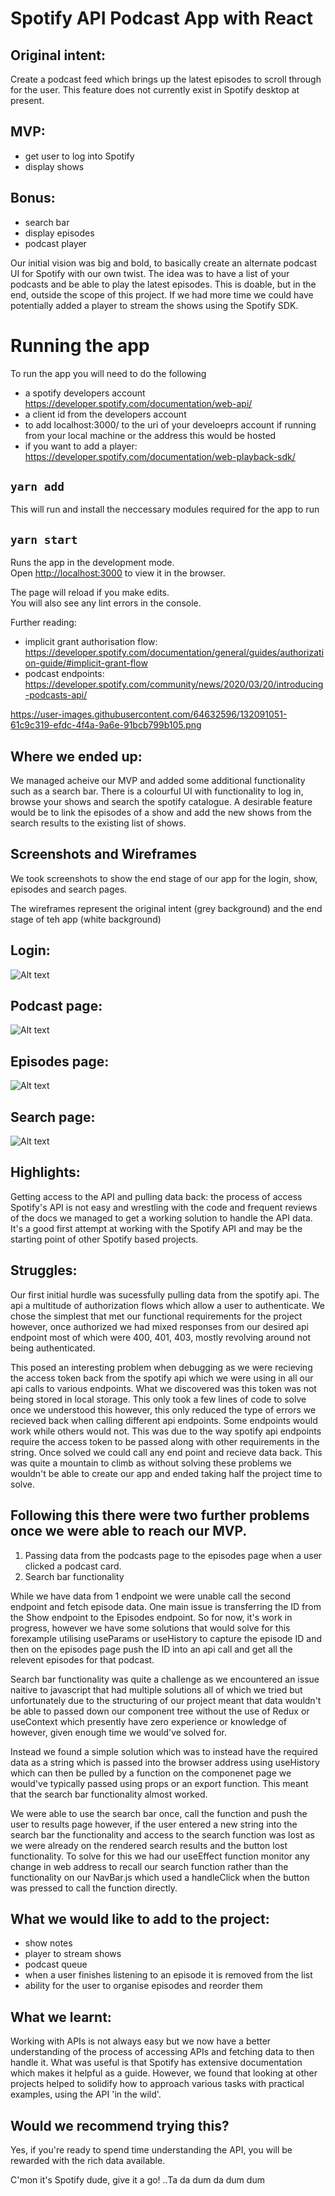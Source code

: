 # Spotify API Podcast App with React

## Original intent:

Create a podcast feed which brings up the latest episodes to scroll through for the user. This feature does not currently exist in Spotify desktop at present.

## MVP:

- get user to log into Spotify
- display shows

## Bonus:

- search bar
- display episodes
- podcast player

Our initial vision was big and bold, to basically create an alternate podcast UI for Spotify with our own twist. The idea was to have a list of your podcasts and be able to play the latest episodes. This is doable, but in the end, outside the scope of this project. If we had more time we could have potentially added a player to stream the shows using the Spotify SDK.

# Running the app

To run the app you will need to do the following

- a spotify developers account https://developer.spotify.com/documentation/web-api/
- a client id from the developers account
- to add localhost:3000/ to the uri of your develoeprs account if running from your local machine or the address this would be hosted
- if you want to add a player: https://developer.spotify.com/documentation/web-playback-sdk/

## `yarn add`

This will run and install the neccessary modules required for the app to run

## `yarn start`

Runs the app in the development mode.\
Open [http://localhost:3000](http://localhost:3000) to view it in the browser.

The page will reload if you make edits.\
You will also see any lint errors in the console.

Further reading:

- implicit grant authorisation flow: https://developer.spotify.com/documentation/general/guides/authorization-guide/#implicit-grant-flow
- podcast endpoints: https://developer.spotify.com/community/news/2020/03/20/introducing-podcasts-api/

https://user-images.githubusercontent.com/64632596/132091051-61c9c319-efdc-4f4a-9a6e-91bcb799b105.png

## Where we ended up:

We managed acheive our MVP and added some additional functionality such as a search bar.
There is a colourful UI with functionality to log in, browse your shows and search the spotify catalogue. A desirable feature would be to link the episodes of a show and add the new shows from the search results to the existing list of shows.

## Screenshots and Wireframes

We took screenshots to show the end stage of our app for the login, show, episodes and search pages.

The wireframes represent the original intent (grey background) and the end stage of teh app (white background)

## Login:

![Alt text](https://user-images.githubusercontent.com/64632596/132090881-836463f4-99cf-448d-b182-3418cde9d090.gif 'Login Page')

## Podcast page:

![Alt text](https://user-images.githubusercontent.com/64632596/132090747-48032083-ebb0-4fd9-8d19-d89dc6b0c445.png 'Podcast page')

## Episodes page:

![Alt text](https://user-images.githubusercontent.com/64632596/132090561-d0361c66-2134-4107-bc2f-7640d3ca3372.png 'Episodes Page')

## Search page:

![Alt text](https://user-images.githubusercontent.com/64632596/132090824-6d1aa6d9-7eb6-4198-af31-3d232bae2be7.png 'Search Results Page')

## Highlights:

Getting access to the API and pulling data back: the process of access Spotify's API is not easy and wrestling with the code and frequent reviews of the docs we managed to get a working solution to handle the API data. It's a good first attempt at working with the Spotify API and may be the starting point of other Spotify based projects.

## Struggles:

Our first initial hurdle was sucessfully pulling data from the spotify api. The api a multitude of authorization flows which allow a user to authenticate. We chose the simplest that met our functional requirements for the project however, once authorized we had mixed responses from our desired api endpoint most of which were 400, 401, 403, mostly revolving around not being authenticated.

This posed an interesting problem when debugging as we were recieving the access token back from the spotify api which we were using in all our api calls to various endpoints. What we discovered was this token was not being stored in local storage. This only took a few lines of code to solve once we understood this however, this only reduced the type of errors we recieved back when calling different api endpoints. Some endpoints would work while others would not. This was due to the way spotify api endpoints require the access token to be passed along with other requirements in the string. Once solved we could call any end point and recieve data back. This was quite a mountain to climb as without solving these problems we wouldn't be able to create our app and ended taking half the project time to solve.

## Following this there were two further problems once we were able to reach our MVP.

1. Passing data from the podcasts page to the episodes page when a user clicked a podcast card.
2. Search bar functionality

While we have data from 1 endpoint we were unable call the second endpoint and fetch episode data. One main issue is transferring the ID from the Show endpoint to the Episodes endpoint. So for now, it's work in progress, however we have some solutions that would solve for this forexample utilising useParams or useHistory to capture the episode ID and then on the episodes page push the ID into an api call and get all the relevent episodes for that podcast.

Search bar functionality was quite a challenge as we encountered an issue naitive to javascript that had multiple solutions all of which we tried but unfortunately due to the structuring of our project meant that data wouldn't be able to passed down our component tree without the use of Redux or useContext which presently have zero experience or knowledge of however, given enough time we would've solved for.

Instead we found a simple solution which was to instead have the required data as a string which is passed into the browser address using useHistory which can then be pulled by a function on the componenet page we would've typically passed using props or an export function. This meant that the search bar functionality almost worked.

We were able to use the search bar once, call the function and push the user to results page however, if the user entered a new string into the search bar the functionality and access to the search function was lost as we were already on the rendered search results and the button lost functionality. To solve for this we had our useEffect function monitor any change in web address to recall our search function rather than the functionality on our NavBar.js which used a handleClick when the button was pressed to call the function directly.

## What we would like to add to the project:

- show notes
- player to stream shows
- podcast queue
- when a user finishes listening to an episode it is removed from the list
- ability for the user to organise episodes and reorder them

## What we learnt:

Working with APIs is not always easy but we now have a better understanding of the process of accessing APIs and fetching data to then handle it. What was useful is that Spotify has extensive documentation which makes it helpful as a guide. However, we found that looking at other projects helped to solidify how to approach various tasks with practical examples, using the API 'in the wild'.

## Would we recommend trying this?

Yes, if you're ready to spend time understanding the API, you will be rewarded with the rich data available.

C'mon it's Spotify dude, give it a go!
..Ta da dum da dum dum
